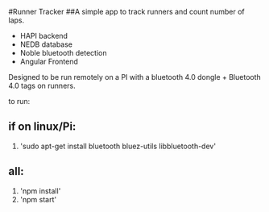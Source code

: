 #Runner Tracker
##A simple app to track runners and count number of laps.

- HAPI backend
- NEDB database
- Noble bluetooth detection
- Angular Frontend

Designed to be run remotely on a PI with a bluetooth 4.0 dongle + Bluetooth 4.0 tags on runners.

to run:

## if on linux/Pi:

1. 'sudo apt-get install bluetooth bluez-utils libbluetooth-dev'

## all:

1. 'npm install'
2. 'npm start'